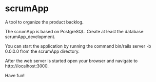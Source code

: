 # scrumApp
A tool to organize the product backlog.

The scrumApp is based on PostgreSQL.
Create at least the database scrumApp_development.

You can start the application by running the command bin/rails server -b 0.0.0.0 from the scrumApp directory.

After the web server is started open your browser and navigate to http://localhost:3000.

Have fun!
